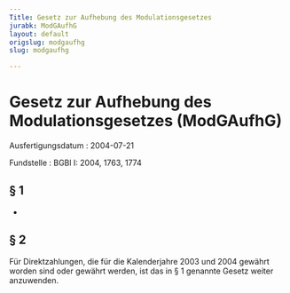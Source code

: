 ```yaml
---
Title: Gesetz zur Aufhebung des Modulationsgesetzes
jurabk: ModGAufhG
layout: default
origslug: modgaufhg
slug: modgaufhg

---
```


# Gesetz zur Aufhebung des Modulationsgesetzes (ModGAufhG)

Ausfertigungsdatum
:   2004-07-21

Fundstelle
:   BGBl I: 2004, 1763, 1774



## § 1

-


## § 2

Für Direktzahlungen, die für die Kalenderjahre 2003 und 2004 gewährt worden sind oder gewährt werden, ist das in § 1 genannte Gesetz weiter anzuwenden.

